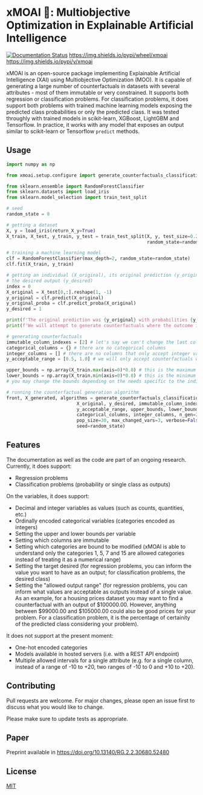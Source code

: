 # xMOAI 🗿: Multiobjective Optimization in Explainable Artificial Intelligence
[![Documentation Status](https://readthedocs.org/projects/xmoai/badge/?version=latest)](https://xmoai.readthedocs.io/en/latest/?badge=latest)
https://img.shields.io/pypi/wheel/xmoai
https://img.shields.io/pypi/v/xmoai

xMOAI is an open-source package implementing Explainable Artificial Intelligence (XAI) using Multiobjective Optimization (MOO). It is capable of generating
a large number of counterfactuals in datasets with several attributes - most of them immutable or very constrained. It supports both regression or classification
problems. For classification problems, it does support both problems with trained machine learning models exposing the predicted class probabilities or only
the predicted class. It was tested throughly with trained models in scikit-learn, XGBoost, LightGBM and Tensorflow. In practice, it works with any model that exposes
an output similar to scikit-learn or Tensorflow `predict` methods.

## Usage

```python
import numpy as np

from xmoai.setup.configure import generate_counterfactuals_classification_proba

from sklearn.ensemble import RandomForestClassifier
from sklearn.datasets import load_iris
from sklearn.model_selection import train_test_split

# seed
random_state = 0

# getting a dataset
X, y = load_iris(return_X_y=True)
X_train, X_test, y_train, y_test = train_test_split(X, y, test_size=0.2, 
                                                    random_state=random_state)

# training a machine learning model
clf = RandomForestClassifier(max_depth=2, random_state=random_state)
clf.fit(X_train, y_train)

# getting an individual (X_original), its original prediction (y_original) and
# the desired output (y_desired)
index = 0
X_original = X_test[0,:].reshape(1, -1)
y_original = clf.predict(X_original)
y_original_proba = clf.predict_proba(X_original)
y_desired = 1

print(f'The original prediction was {y_original} with probabilities {y_original_proba}')
print(f'We will attempt to generate counterfactuals where the outcome is {y_desired}.')

# generating counterfactuals
immutable_column_indexes = [2] # let's say we can't change the last column
categorical_columns = {} # there are no categorical columns
integer_columns = [] # there are no columns that only accept integer values
y_acceptable_range = [0.5, 1.0] # we will only accept counterfactuals with the predicted prob. in this range

upper_bounds = np.array(X_train.max(axis=0)*0.8) # this is the maximum allowed number per column
lower_bounds = np.array(X_train.min(axis=0)*0.8) # this is the minimum allowed number per column.
# you may change the bounds depending on the needs specific to the individual being trained.

# running the counterfactual generation algorithm
front, X_generated, algorithms = generate_counterfactuals_classification_proba(clf,
                          X_original, y_desired, immutable_column_indexes,
                          y_acceptable_range, upper_bounds, lower_bounds,
                          categorical_columns, integer_columns, n_gen=20,
                          pop_size=30, max_changed_vars=3, verbose=False, 
                          seed=random_state)
```
## Features

The documentation as well as the code are part of an ongoing research. Currently, it does support:

* Regression problems
* Classification problems (probability or single class as outputs)

On the variables, it does support:

* Decimal and integer variables as values (such as counts, quantities, etc.)
* Ordinally encoded categorical variables (categories encoded as integers)
* Setting the upper and lower bounds per variable
* Setting which columns are immutable
* Setting which categories are bound to be modified (xMOAI is able to understand only the categories 1, 5, 7 and 15 are allowed categories instead of treating it as a numerical range)
* Setting the target desired (for regression problems, you can inform the value you want to have as an output; for classification problems, the desired class)
* Setting the "allowed output range" (for regression problems, you can inform what values are acceptable as outputs instead of a single value. As an example, for a housing prices dataset you may want to find a counterfactual with an output of $100000.00. However, anything between $99000.00 and $105000.00 could also be good prices for your problem. For a classification problem, it is the percentage of certainity of the predicted class considering your problem).

It does not support at the present moment:

* One-hot encoded categories
* Models available in hosted servers (i.e. with a REST API endpoint)
* Multiple allowed intervals for a single attribute (e.g. for a single column, instead of a range of -10 to +20, two ranges of -10 to 0 and +10 to +20).

## Contributing
Pull requests are welcome. For major changes, please open an issue first to discuss what you would like to change.

Please make sure to update tests as appropriate.

## Paper
Preprint available in https://doi.org/10.13140/RG.2.2.30680.52480

## License
[MIT](https://choosealicense.com/licenses/mit/)
